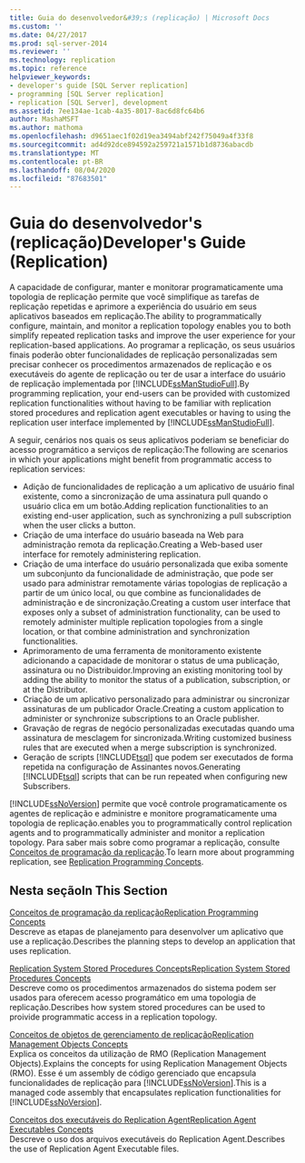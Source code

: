 ```yaml
---
title: Guia do desenvolvedor&#39;s (replicação) | Microsoft Docs
ms.custom: ''
ms.date: 04/27/2017
ms.prod: sql-server-2014
ms.reviewer: ''
ms.technology: replication
ms.topic: reference
helpviewer_keywords:
- developer's guide [SQL Server replication]
- programming [SQL Server replication]
- replication [SQL Server], development
ms.assetid: 7ee134ae-1cab-4a35-8017-8ac6d8fc64b6
author: MashaMSFT
ms.author: mathoma
ms.openlocfilehash: d9651aec1f02d19ea3494abf242f75049a4f33f8
ms.sourcegitcommit: ad4d92dce894592a259721a1571b1d8736abacdb
ms.translationtype: MT
ms.contentlocale: pt-BR
ms.lasthandoff: 08/04/2020
ms.locfileid: "87683501"
---
```

# <a name="developer39s-guide-replication"></a><span data-ttu-id="e9367-102">Guia do desenvolvedor&#39;s (replicação)</span><span class="sxs-lookup"><span data-stu-id="e9367-102">Developer&#39;s Guide (Replication)</span></span>
  <span data-ttu-id="e9367-103">A capacidade de configurar, manter e monitorar programaticamente uma topologia de replicação permite que você simplifique as tarefas de replicação repetidas e aprimore a experiência do usuário em seus aplicativos baseados em replicação.</span><span class="sxs-lookup"><span data-stu-id="e9367-103">The ability to programmatically configure, maintain, and monitor a replication topology enables you to both simplify repeated replication tasks and improve the user experience for your replication-based applications.</span></span> <span data-ttu-id="e9367-104">Ao programar a replicação, os seus usuários finais poderão obter funcionalidades de replicação personalizadas sem precisar conhecer os procedimentos armazenados de replicação e os executáveis do agente de replicação ou ter de usar a interface do usuário de replicação implementada por [!INCLUDE[ssManStudioFull](../../../includes/ssmanstudiofull-md.md)].</span><span class="sxs-lookup"><span data-stu-id="e9367-104">By programming replication, your end-users can be provided with customized replication functionalities without having to be familiar with replication stored procedures and replication agent executables or having to using the replication user interface implemented by [!INCLUDE[ssManStudioFull](../../../includes/ssmanstudiofull-md.md)].</span></span>  
  
 <span data-ttu-id="e9367-105">A seguir, cenários nos quais os seus aplicativos poderiam se beneficiar do acesso programático a serviços de replicação:</span><span class="sxs-lookup"><span data-stu-id="e9367-105">The following are scenarios in which your applications might benefit from programmatic access to replication services:</span></span>  
  
-   <span data-ttu-id="e9367-106">Adição de funcionalidades de replicação a um aplicativo de usuário final existente, como a sincronização de uma assinatura pull quando o usuário clica em um botão.</span><span class="sxs-lookup"><span data-stu-id="e9367-106">Adding replication functionalities to an existing end-user application, such as synchronizing a pull subscription when the user clicks a button.</span></span>   
-   <span data-ttu-id="e9367-107">Criação de uma interface do usuário baseada na Web para administração remota da replicação.</span><span class="sxs-lookup"><span data-stu-id="e9367-107">Creating a Web-based user interface for remotely administering replication.</span></span>    
-   <span data-ttu-id="e9367-108">Criação de uma interface do usuário personalizada que exiba somente um subconjunto da funcionalidade de administração, que pode ser usado para administrar remotamente várias topologias de replicação a partir de um único local, ou que combine as funcionalidades de administração e de sincronização.</span><span class="sxs-lookup"><span data-stu-id="e9367-108">Creating a custom user interface that exposes only a subset of administration functionality, can be used to remotely administer multiple replication topologies from a single location, or that combine administration and synchronization functionalities.</span></span>    
-   <span data-ttu-id="e9367-109">Aprimoramento de uma ferramenta de monitoramento existente adicionando a capacidade de monitorar o status de uma publicação, assinatura ou no Distribuidor.</span><span class="sxs-lookup"><span data-stu-id="e9367-109">Improving an existing monitoring tool by adding the ability to monitor the status of a publication, subscription, or at the Distributor.</span></span>    
-   <span data-ttu-id="e9367-110">Criação de um aplicativo personalizado para administrar ou sincronizar assinaturas de um publicador Oracle.</span><span class="sxs-lookup"><span data-stu-id="e9367-110">Creating a custom application to administer or synchronize subscriptions to an Oracle publisher.</span></span>    
-   <span data-ttu-id="e9367-111">Gravação de regras de negócio personalizadas executadas quando uma assinatura de mesclagem for sincronizada.</span><span class="sxs-lookup"><span data-stu-id="e9367-111">Writing customized business rules that are executed when a merge subscription is synchronized.</span></span>    
-   <span data-ttu-id="e9367-112">Geração de scripts [!INCLUDE[tsql](../../../includes/tsql-md.md)] que podem ser executados de forma repetida na configuração de Assinantes novos.</span><span class="sxs-lookup"><span data-stu-id="e9367-112">Generating [!INCLUDE[tsql](../../../includes/tsql-md.md)] scripts that can be run repeated when configuring new Subscribers.</span></span>  
  
 [!INCLUDE[ssNoVersion](../../../includes/ssnoversion-md.md)] <span data-ttu-id="e9367-113">permite que você controle programaticamente os agentes de replicação e administre e monitore programaticamente uma topologia de replicação.</span><span class="sxs-lookup"><span data-stu-id="e9367-113">enables you to programmatically control replication agents and to programmatically administer and monitor a replication topology.</span></span> <span data-ttu-id="e9367-114">Para saber mais sobre como programar a replicação, consulte [Conceitos de programação da replicação](replication-programming-concepts.md).</span><span class="sxs-lookup"><span data-stu-id="e9367-114">To learn more about programming replication, see [Replication Programming Concepts](replication-programming-concepts.md).</span></span>  
  
## <a name="in-this-section"></a><span data-ttu-id="e9367-115">Nesta seção</span><span class="sxs-lookup"><span data-stu-id="e9367-115">In This Section</span></span>  
 [<span data-ttu-id="e9367-116">Conceitos de programação da replicação</span><span class="sxs-lookup"><span data-stu-id="e9367-116">Replication Programming Concepts</span></span>](replication-programming-concepts.md)  
 <span data-ttu-id="e9367-117">Descreve as etapas de planejamento para desenvolver um aplicativo que use a replicação.</span><span class="sxs-lookup"><span data-stu-id="e9367-117">Describes the planning steps to develop an application that uses replication.</span></span>  
  
 [<span data-ttu-id="e9367-118">Replication System Stored Procedures Concepts</span><span class="sxs-lookup"><span data-stu-id="e9367-118">Replication System Stored Procedures Concepts</span></span>](replication-system-stored-procedures-concepts.md)  
 <span data-ttu-id="e9367-119">Descreve como os procedimentos armazenados do sistema podem ser usados para oferecem acesso programático em uma topologia de replicação.</span><span class="sxs-lookup"><span data-stu-id="e9367-119">Describes how system stored procedures can be used to proivide programmatic access in a replication topology.</span></span>  
  
 [<span data-ttu-id="e9367-120">Conceitos de objetos de gerenciamento de replicação</span><span class="sxs-lookup"><span data-stu-id="e9367-120">Replication Management Objects Concepts</span></span>](replication-management-objects-concepts.md)  
 <span data-ttu-id="e9367-121">Explica os conceitos da utilização de RMO (Replication Management Objects).</span><span class="sxs-lookup"><span data-stu-id="e9367-121">Explains the concepts for using Replication Management Objects (RMO).</span></span> <span data-ttu-id="e9367-122">Esse é um assembly de código gerenciado que encapsula funcionalidades de replicação para [!INCLUDE[ssNoVersion](../../../includes/ssnoversion-md.md)].</span><span class="sxs-lookup"><span data-stu-id="e9367-122">This is a managed code assembly that encapsulates replication functionalities for [!INCLUDE[ssNoVersion](../../../includes/ssnoversion-md.md)].</span></span>  
  
 [<span data-ttu-id="e9367-123">Conceitos dos executáveis do Replication Agent</span><span class="sxs-lookup"><span data-stu-id="e9367-123">Replication Agent Executables Concepts</span></span>](replication-agent-executables-concepts.md)  
 <span data-ttu-id="e9367-124">Descreve o uso dos arquivos executáveis do Replication Agent.</span><span class="sxs-lookup"><span data-stu-id="e9367-124">Describes the use of Replication Agent Executable files.</span></span>  

  
  

